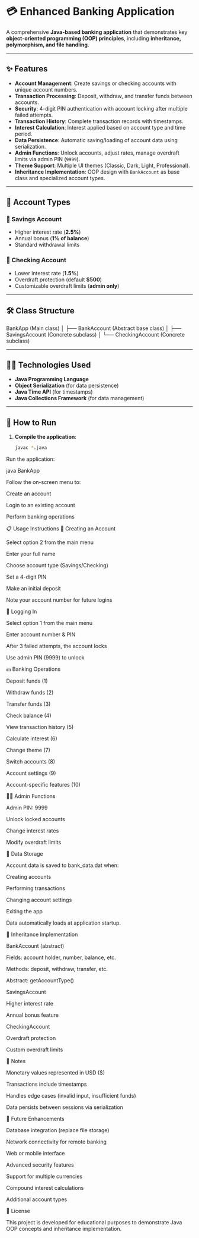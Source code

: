 # 💳 Enhanced Banking Application

A comprehensive **Java-based banking application** that demonstrates key **object-oriented programming (OOP) principles**, including **inheritance, polymorphism, and file handling**.

---

## ✨ Features

- **Account Management**: Create savings or checking accounts with unique account numbers.  
- **Transaction Processing**: Deposit, withdraw, and transfer funds between accounts.  
- **Security**: 4-digit PIN authentication with account locking after multiple failed attempts.  
- **Transaction History**: Complete transaction records with timestamps.  
- **Interest Calculation**: Interest applied based on account type and time period.  
- **Data Persistence**: Automatic saving/loading of account data using serialization.  
- **Admin Functions**: Unlock accounts, adjust rates, manage overdraft limits via admin PIN (`9999`).  
- **Theme Support**: Multiple UI themes (Classic, Dark, Light, Professional).  
- **Inheritance Implementation**: OOP design with `BankAccount` as base class and specialized account types.  

---

## 🏦 Account Types

### 🔹 Savings Account
- Higher interest rate (**2.5%**)  
- Annual bonus (**1% of balance**)  
- Standard withdrawal limits  

### 🔹 Checking Account
- Lower interest rate (**1.5%**)  
- Overdraft protection (default **$500**)  
- Customizable overdraft limits (**admin only**)  

---

## 🛠 Class Structure

BankApp (Main class)
│
├── BankAccount (Abstract base class)
│ ├── SavingsAccount (Concrete subclass)
│ └── CheckingAccount (Concrete subclass)


---

## 🧑‍💻 Technologies Used

- **Java Programming Language**  
- **Object Serialization** (for data persistence)  
- **Java Time API** (for timestamps)  
- **Java Collections Framework** (for data management)  

---

## 🚀 How to Run

1. **Compile the application**:
   ```bash
   javac *.java
Run the application:

java BankApp


Follow the on-screen menu to:

Create an account

Login to an existing account

Perform banking operations

📋 Usage Instructions
🔑 Creating an Account

Select option 2 from the main menu

Enter your full name

Choose account type (Savings/Checking)

Set a 4-digit PIN

Make an initial deposit

Note your account number for future logins

🔑 Logging In

Select option 1 from the main menu

Enter account number & PIN

After 3 failed attempts, the account locks

Use admin PIN (9999) to unlock

💵 Banking Operations

Deposit funds (1)

Withdraw funds (2)

Transfer funds (3)

Check balance (4)

View transaction history (5)

Calculate interest (6)

Change theme (7)

Switch accounts (8)

Account settings (9)

Account-specific features (10)

👨‍💼 Admin Functions

Admin PIN: 9999

Unlock locked accounts

Change interest rates

Modify overdraft limits

💾 Data Storage

Account data is saved to bank_data.dat when:

Creating accounts

Performing transactions

Changing account settings

Exiting the app

Data automatically loads at application startup.

🧩 Inheritance Implementation

BankAccount (abstract)

Fields: account holder, number, balance, etc.

Methods: deposit, withdraw, transfer, etc.

Abstract: getAccountType()

SavingsAccount

Higher interest rate

Annual bonus feature

CheckingAccount

Overdraft protection

Custom overdraft limits

📌 Notes

Monetary values represented in USD ($)

Transactions include timestamps

Handles edge cases (invalid input, insufficient funds)

Data persists between sessions via serialization

🔮 Future Enhancements

Database integration (replace file storage)

Network connectivity for remote banking

Web or mobile interface

Advanced security features

Support for multiple currencies

Compound interest calculations

Additional account types

📜 License

This project is developed for educational purposes to demonstrate Java OOP concepts and inheritance implementation.

